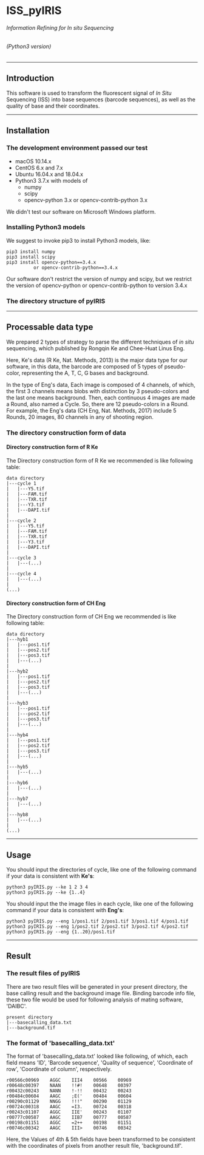 # ISS_pyIRIS
###### Information Refining for *In situ* Sequencing
###### (Python3 version)

---

## Introduction

This software is used to transform the fluorescent signal of *In Situ* Sequencing (ISS) into base sequences (barcode sequences), as well as the quality of base and their coordinates. 

---

## Installation
### The development environment passed our test

* macOS 10.14.x
* CentOS 6.x and 7.x
* Ubuntu 16.04.x and 18.04.x
* Python3 3.7.x with models of
	* numpy
	* scipy	
	* opencv-python 3.x or opencv-contrib-python 3.x

We didn't test our software on Microsoft Windows platform.

### Installing Python3 models

We suggest to invoke pip3 to install Python3 models, like:

	pip3 install numpy
	pip3 install scipy
	pip3 install opencv-python==3.4.x
	          or opencv-contrib-python==3.4.x
	
Our software don't restrict the version of numpy and scipy, but we restrict the version of opencv-python or opencv-contrib-python to version 3.4.x

### The directory structure of pyIRIS

---

## Processable data type

We prepared 2 types of strategy to parse the different techniques of *in situ* sequencing, which published by Rongqin Ke and Chee-Huat Linus Eng.

Here, Ke's data (R Ke, Nat. Methods, 2013) is the major data type for our software, in this data, the barcode are composed of 5 types of pseudo-color, representing the A, T, C, G bases and background. 

In the type of Eng's data, Each image is composed of 4 channels, of which, the first 3 channels means blobs with distinction by 3 pseudo-colors and the last one means background. Then, each continuous 4 images are made a Round, also named a Cycle. So, there are 12 pseudo-colors in a Round. For example, the Eng's data (CH Eng, Nat. Methods, 2017) include 5 Rounds, 20 images, 80 channels in any of shooting region.

### The directory construction form of data
#### Directory construction form of R Ke

The Directory construction form of R Ke we recommended is like following table:

	data directory
	|---cycle 1
	|   |---Y5.tif
	|   |---FAM.tif
	|   |---TXR.tif
	|   |---Y3.tif
	|   |---DAPI.tif
	|
	|---cycle 2
	|   |---Y5.tif
    |   |---FAM.tif
	|   |---TXR.tif
	|   |---Y3.tif
	|   |---DAPI.tif
	|
	|---cycle 3
	|   |---(...)
	|
	|---cycle 4
	|   |---(...)
	|
	(...)

#### Directory construction form of CH Eng

The Directory construction form of CH Eng we recommended is like following table:

	data directory
	|---hyb1
	|   |---pos1.tif
	|   |---pos2.tif
	|   |---pos3.tif
	|   |---(...)
	|
	|---hyb2
	|   |---pos1.tif
	|   |---pos2.tif
	|   |---pos3.tif
	|   |---(...)
	|
	|---hyb3
	|   |---pos1.tif
	|   |---pos2.tif
	|   |---pos3.tif
	|   |---(...)
	|
	|---hyb4
	|   |---pos1.tif
	|   |---pos2.tif
	|   |---pos3.tif
	|   |---(...)
	|
	|---hyb5
	|   |---(...)
	|
	|---hyb6
	|   |---(...)
	|
	|---hyb7
	|   |---(...)
	|
	|---hyb8
	|   |---(...)
	|
	(...)

---

## Usage

You should input the directories of cycle, like one of the following command if your data is consistent with **Ke's**:

	python3 pyIRIS.py --ke 1 2 3 4
	python3 pyIRIS.py --ke {1..4}

You should input the the image files in each cycle, like one of the following command if your data is consistent with **Eng's**:

	python3 pyIRIS.py --eng 1/pos1.tif 2/pos1.tif 3/pos1.tif 4/pos1.tif
	python3 pyIRIS.py --eng 1/pos2.tif 2/pos2.tif 3/pos2.tif 4/pos2.tif
	python3 pyIRIS.py --eng {1..20}/pos1.tif
	
---

## Result
### The result files of pyIRIS

There are two result files will be generated in your present directory, the base calling result and the background image file. Binding barcode info file, these two file would be used for following analysis of mating software, 'DAIBC'.

    present directory
    |---basecalling_data.txt
    |---background.tif
    
### The format of 'basecalling_data.txt'

The format of 'basecalling_data.txt' looked like following, of which, each field means 'ID', 'Barcode sequence', 'Quality of sequence', 'Coordinate of row', 'Coordinate of column', respectively.

    r00566c00969    AGGC    III4    00566    00969
    r00648c00397    NAAN    !!#!    00648    00397
    r00432c00243    NANN    !-!!    00432    00243
    r00484c00604    AAGC    ;E('    00484    00604
    r00290c01129    NNGG    !!!"    00290    01129
    r00724c00318    AAGC    =I3.    00724    00318
    r00243c01107    AGGC    IIE'    00243    01107
    r00777c00587    AAGC    IIB7    00777    00587
    r00198c01151    AGGC    =2++    00198    01151
    r00746c00342    AAGC    III>    00746    00342

Here, the Values of 4th & 5th fields have been transformed to be consistent with the coordinates of pixels from another result file, 'background.tif'.